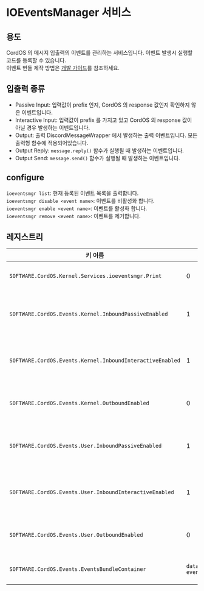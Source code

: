# IOEventsManager 서비스

## 용도
CordOS 의 메시지 입출력의 이벤트를 관리하는 서비스입니다. 이벤트 발생시 실행할 코드를 등록할 수 있습니다.<br>
이벤트 번들 제작 방법은 [개발 가이드](../developerguide/IOEventBundle.md)를 참조하세요.

## 입출력 종류
- Passive Input: 입력값이 prefix 인지, CordOS 의 response 값인지 확인하지 않은 이벤트입니다. 
- Interactive Input: 입력값이 prefix 를 가지고 있고 CordOS 의 response 값이 아닐 경우 발생하는 이벤트입니다.
- Output: 출력 DiscordMessageWrapper 에서 발생하는 출력 이벤트입니다. 모든 출력형 함수에 적용되어있습니다.
- Output Reply: `message.reply()` 함수가 실행될 때 발생하는 이벤트입니다.
- Output Send: `message.send()` 함수가 실행될 때 발생하는 이벤트입니다.

## configure
`ioeventsmgr list`: 현재 등록된 이벤트 목록을 출력합니다.<br>
`ioeventsmgr disable <event name>`: 이벤트를 비활성화 합니다.<br>
`ioeventsmgr enable <event name>`: 이벤트를 활성화 합니다.<br>
`ioeventsmgr remove <event name>`: 이벤트를 제거합니다.<br>


## 레지스트리
| 키 이름                                                      | 기본 값 | 설명                                |
|-----------------------------------------------------------|------|-----------------------------------|
| `SOFTWARE.CordOS.Kernel.Services.ioeventsmgr.Print`       | 0    | 이벤트 로드 과정의 로그 출력                  |
| `SOFTWARE.CordOS.Events.Kernel.InboundPassiveEnabled`     | 1    | 커널의 Passive Input 이벤트 활성화 여부      |
| `SOFTWARE.CordOS.Events.Kernel.InboundInteractiveEnabled` | 1    | 커널의 Interactive Input 이벤트 활성화 여부  |
| `SOFTWARE.CordOS.Events.Kernel.OutboundEnabled`           | 0    | 커널의 Output 이벤트 활성화 여부             |
| `SOFTWARE.CordOS.Events.User.InboundPassiveEnabled`       | 1    | 사용자의 Passive Input 이벤트 활성화 여부     |
| `SOFTWARE.CordOS.Events.User.InboundInteractiveEnabled`   | 1    | 사용자의 Interactive Input 이벤트 활성화 여부 |
| `SOFTWARE.CordOS.Events.User.OutboundEnabled`             | 0    | 사용자의 Output 이벤트 활성화 여부            |
| `SOFTWARE.CordOS.Events.EventsBundleContainer`            | `data/events/, events/`    | 사용자 이벤트 번들 디렉토리 경로                |

